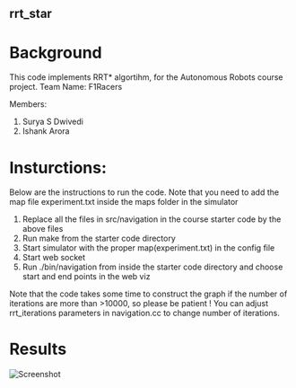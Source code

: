 ## rrt_star
# Background
This code implements RRT* algortihm, for the Autonomous Robots course project.
Team Name: F1Racers

Members:
1. Surya S Dwivedi
2. Ishank Arora

# Insturctions:
Below are the instructions to run the code. Note that you need to add the map file experiment.txt inside the maps folder in the simulator

1. Replace all the files in src/navigation in the course starter code by the above files
2. Run make from the starter code directory
3. Start simulator with the proper map(experiment.txt) in the config file 
4. Start web socket
5. Run ./bin/navigation from inside the starter code directory and choose start and end points in the web viz

Note that the code takes some time to construct the graph if the number of iterations are more than >10000, so please be patient ! You can adjust rrt_iterations parameters in navigation.cc to change number of iterations.

# Results

![Screenshot](screenshot.png)
